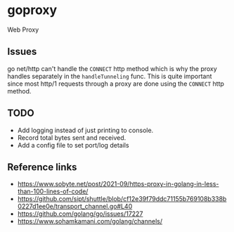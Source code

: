 # goproxy
Web Proxy

## Issues
go net/http can't handle the `CONNECT` http method which is why the proxy handles separately in the `handleTunneling` func. This is quite important since most http/1 requests through a proxy
are done using the `CONNECT` http method.

## TODO
- Add logging instead of just printing to console.
- Record total bytes sent and received.
- Add a config file to set port/log details


## Reference links
- https://www.sobyte.net/post/2021-09/https-proxy-in-golang-in-less-than-100-lines-of-code/
- https://github.com/sipt/shuttle/blob/cf12e39f79ddc71155b769108b338b0227d1ee0e/transport_channel.go#L40
- https://github.com/golang/go/issues/17227
- https://www.sohamkamani.com/golang/channels/